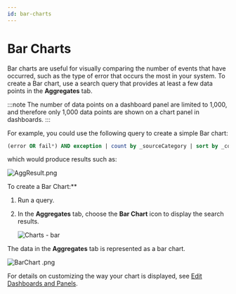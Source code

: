 ```yaml
---
id: bar-charts
---
```


# Bar Charts

Bar charts are useful for visually comparing the number of events that have occurred, such as the type of error that occurs the most in your system. To create a Bar chart, use a search query that provides at least a few data points in the **Aggregates** tab.

:::note
The number of data points on a dashboard panel are limited to 1,000, and therefore only 1,000 data points are shown on a chart panel in dashboards.
:::

For example, you could use the following query to create a simple Bar chart:

```sql
(error OR fail*) AND exception | count by _sourceCategory | sort by _count
```

which would produce results such as:

![AggResult.png](/img/dashboards/AggResult.png)

To create a Bar Chart:**

1.  Run a query.
2.  In the **Aggregates** tab, choose the **Bar Chart** icon to display the search results.

    ![Charts - bar](/img/dashboards/charts_bar.png)

The data in the **Aggregates** tab is represented as a bar chart.

![BarChart .png](/img/dashboards/BarChart.png)

For details on customizing the way your chart is displayed, see [Edit Dashboards and Panels](/docs/dashboards/edit-dashboards).

